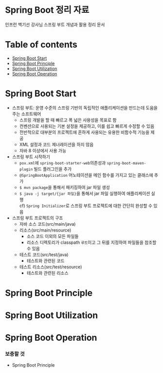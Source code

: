# Spring Boot 정리 자료
인프런 백기선 강사님 스프링 부트 개념과 활용 정리 문서

Table of contents
=================
<!--ts-->
   * [Spring Boot Start](#Spring-Boot-Start)
   * [Spring Boot Principle](#Spring-Boot-Principle)
   * [Spring Boot Utilization](#Spring-Boot-Utilization)
   * [Spring Boot Operation](#Spring-Boot-Operation)
<!--te-->

Spring Boot Start
=======
* 스프링 부트: 운영 수준의 스프링 기반의 독립적인 애플리케이션을 만드는데 도움을 주는 소프트웨어
  * 스프링 개발을 할 때 빠르고 폭 넓은 사용성을 목표로 함
  * 컨벤션으로 사용되는 기본 설정을 제공하고, 이를 쉽고 빠르게 수정할 수 있음
  * 전반적으로 대부분의 프로젝트에 흔하게 사용되는 유용한 비함수적 기능을 제공
  * XML 설정과 코드 제너레이션을 하지 않음
  * 자바 8 이상에서 사용 가능
* 스프링 부트 시작하기
  * `pox.xml`에 `spring-boot-starter-web`의존성과 `spring-boot-maven-plugin` 빌드 플러그인을 추가
  * `@SpringBootApplication` 어노테이션을 메인 함수를 가지고 있는 클래스에 추가
  * `$ mvn package`을 통해서 패키징하여 jar 파일 생성
  * `$ java -j target/{jar 파일}`을 통해서 jar 파일 실행하여 애플리케이션 실행  
  cf) `Spring Initializer`로 스프링 부트 프로젝트에 대한 간단히 완성할 수 있음
* 스프링 부트 프로젝트의 구조
  * 자바 소스 코드(src/main/java)
  * 리소스(src/main/resource)
    * 소스 코드 이외의 모든 파일들
    * 리소스 디렉토리가 classpath `루트`이고 그 뒤를 지정하여 파일들을 참조할 수 있음
  * 테스트 코드(src/test/java)
    * 테스트와 관련된 코드
  * 테스트 리소스(src/test/resource)
    * 테스트와 관련된 리소스

Spring Boot Principle
=======


Spring Boot Utilization
=======


Spring Boot Operation
=======

### 보충할 것
* Spring Boot Principle
